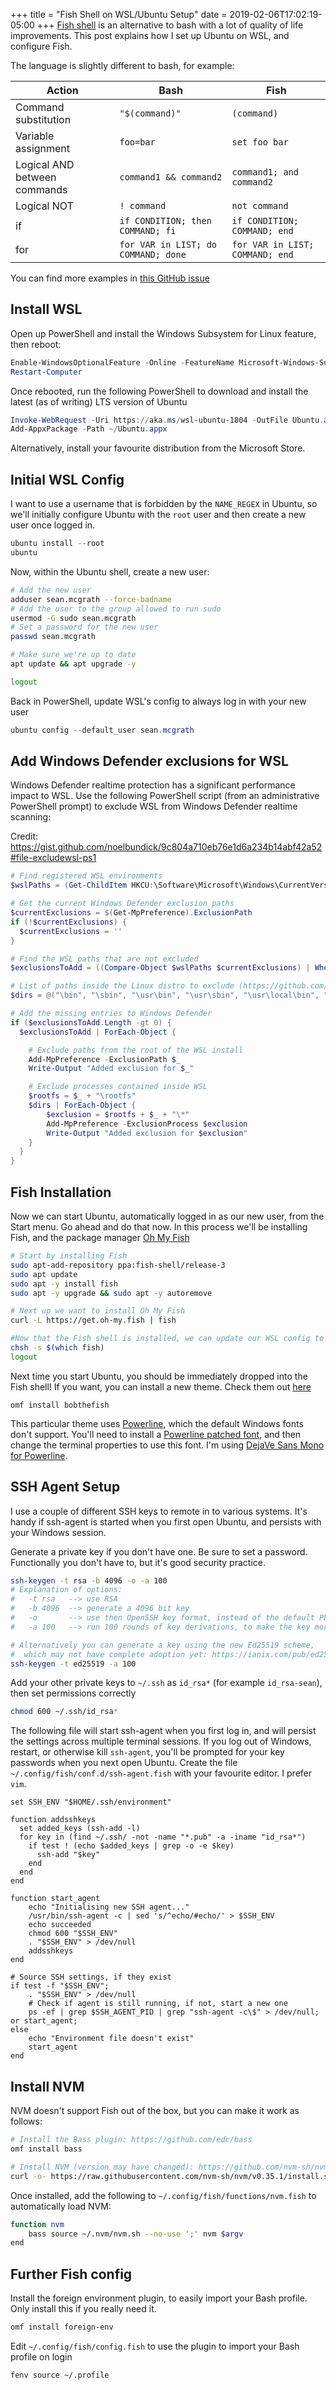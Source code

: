 +++
title = "Fish Shell on WSL/Ubuntu Setup"
date = 2019-02-06T17:02:19-05:00
+++
[Fish shell](https://fishshell.com/) is an alternative to bash with a lot of quality of life improvements.
This post explains how I set up Ubuntu on WSL, and configure Fish.
<!--more-->
The language is slightly different to bash, for example:

| Action                       | Bash                                | Fish                            |
|------------------------------|-------------------------------------|---------------------------------|
| Command substitution         | `"$(command)"`                      | `(command)`                     |
| Variable assignment          | `foo=bar`                           | `set foo bar`                   |
| Logical AND between commands | `command1 && command2`              | `command1; and command2`        |
| Logical NOT                  | `! command`                         | `not command`                   |
| if                           | `if CONDITION; then COMMAND; fi`    | `if CONDITION; COMMAND; end`    |
| for                          | `for VAR in LIST; do COMMAND; done` | `for VAR in LIST; COMMAND; end` |

You can find more examples in [this GitHub issue](https://github.com/fish-shell/fish-shell/issues/2382)

## Install WSL
Open up PowerShell and install the Windows Subsystem for Linux feature, then reboot:
```powershell
Enable-WindowsOptionalFeature -Online -FeatureName Microsoft-Windows-Subsystem-Linux
Restart-Computer
```

Once rebooted, run the following PowerShell to download and install the latest (as of writing) LTS version of Ubuntu
```powershell
Invoke-WebRequest -Uri https://aka.ms/wsl-ubuntu-1804 -OutFile Ubuntu.appx -UseBasicParsing
Add-AppxPackage -Path ~/Ubuntu.appx
```
Alternatively, install your favourite distribution from the Microsoft Store.

## Initial WSL Config
I want to use a username that is forbidden by the `NAME_REGEX` in Ubuntu, so we'll initially configure Ubuntu with the `root` user and then create a new user once logged in.
```powershell
ubuntu install --root
ubuntu
```
Now, within the Ubuntu shell, create a new user:
```bash
# Add the new user
adduser sean.mcgrath --force-badname
# Add the user to the group allowed to run sudo
usermod -G sudo sean.mcgrath
# Set a password for the new user
passwd sean.mcgrath

# Make sure we're up to date
apt update && apt upgrade -y

logout
```
Back in PowerShell, update WSL's config to always log in with your new user
```powershell
ubuntu config --default_user sean.mcgrath
```

## Add Windows Defender exclusions for WSL
Windows Defender realtime protection has a significant performance impact to WSL.
Use the following PowerShell script (from an administrative PowerShell prompt) to exclude WSL from Windows Defender realtime scanning:

Credit: https://gist.github.com/noelbundick/9c804a710eb76e1d6a234b14abf42a52#file-excludewsl-ps1
```powershell
# Find registered WSL environments
$wslPaths = (Get-ChildItem HKCU:\Software\Microsoft\Windows\CurrentVersion\Lxss | ForEach-Object { Get-ItemProperty $_.PSPath}).BasePath

# Get the current Windows Defender exclusion paths
$currentExclusions = $(Get-MpPreference).ExclusionPath
if (!$currentExclusions) {
  $currentExclusions = ''
}

# Find the WSL paths that are not excluded
$exclusionsToAdd = ((Compare-Object $wslPaths $currentExclusions) | Where-Object SideIndicator -eq "<=").InputObject

# List of paths inside the Linux distro to exclude (https://github.com/Microsoft/WSL/issues/1932#issuecomment-407855346)
$dirs = @("\bin", "\sbin", "\usr\bin", "\usr\sbin", "\usr\local\bin", "\usr\local\go\bin")

# Add the missing entries to Windows Defender
if ($exclusionsToAdd.Length -gt 0) {
  $exclusionsToAdd | ForEach-Object {

    # Exclude paths from the root of the WSL install
    Add-MpPreference -ExclusionPath $_
    Write-Output "Added exclusion for $_"

    # Exclude processes contained inside WSL
    $rootfs = $_ + "\rootfs"
    $dirs | ForEach-Object {
        $exclusion = $rootfs + $_ + "\*"
        Add-MpPreference -ExclusionProcess $exclusion
        Write-Output "Added exclusion for $exclusion"
    }
  }
}
```

## Fish Installation
Now we can start Ubuntu, automatically logged in as our new user, from the Start menu. Go ahead and do that now.
In this process we'll be installing Fish, and the package manager [Oh My Fish](https://github.com/oh-my-fish/oh-my-fish)
```bash
# Start by installing Fish
sudo apt-add-repository ppa:fish-shell/release-3
sudo apt update
sudo apt -y install fish
sudo apt -y upgrade && sudo apt -y autoremove

# Next up we want to install Oh My Fish
curl -L https://get.oh-my.fish | fish

#Now that the Fish shell is installed, we can update our WSL config to use Fish:
chsh -s $(which fish)
logout
```

Next time you start Ubuntu, you should be immediately dropped into the Fish shell!
If you want, you can install a new theme. Check them out [here](https://github.com/oh-my-fish/oh-my-fish/blob/master/docs/Themes.md)
```fish
omf install bobthefish
```

This particular theme uses [Powerline](https://github.com/powerline/powerline), which the default Windows fonts don't support.
You'll need to install a [Powerline patched font](https://github.com/powerline/fonts), and then change the terminal properties to use this font.
I'm using [DejaVe Sans Mono for Powerline](https://github.com/powerline/fonts/tree/master/DejaVuSansMono).

## SSH Agent Setup
I use a couple of different SSH keys to remote in to various systems. It's handy if ssh-agent is started when you first open Ubuntu, and persists with your Windows session.

Generate a private key if you don't have one. Be sure to set a password. Functionally you don't have to, but it's good security practice.
```bash
ssh-keygen -t rsa -b 4096 -o -a 100
# Explanation of options:
#   -t rsa   --> use RSA
#   -b 4096  --> generate a 4096 bit key
#   -o       --> use then OpenSSH key format, instead of the default PEM
#   -a 100   --> run 100 rounds of key derivations, to make the key more brute-force resistant

# Alternatively you can generate a key using the new Ed25519 scheme,
#  which may not have complete adoption yet: https://ianix.com/pub/ed25519-deployment.html
ssh-keygen -t ed25519 -a 100
```

Add your other private keys to `~/.ssh` as `id_rsa*` (for example `id_rsa-sean`), then set permissions correctly
```bash
chmod 600 ~/.ssh/id_rsa*
```

The following file will start ssh-agent when you first log in, and will persist the settings across multiple terminal sessions.
If you log out of Windows, restart, or otherwise kill `ssh-agent`, you'll be prompted for your key passwords when you next open Ubuntu.
Create the file `~/.config/fish/conf.d/ssh-agent.fish` with your favourite editor. I prefer `vim`.
```fish
set SSH_ENV "$HOME/.ssh/environment"

function addsshkeys
  set added_keys (ssh-add -l)
  for key in (find ~/.ssh/ -not -name "*.pub" -a -iname "id_rsa*")
    if test ! (echo $added_keys | grep -o -e $key)
      ssh-add "$key"
    end
  end
end

function start_agent
    echo "Initialising new SSH agent..."
    /usr/bin/ssh-agent -c | sed 's/^echo/#echo/' > $SSH_ENV
    echo succeeded
    chmod 600 "$SSH_ENV"
    . "$SSH_ENV" > /dev/null
    addsshkeys
end

# Source SSH settings, if they exist
if test -f "$SSH_ENV";
    . "$SSH_ENV" > /dev/null
    # Check if agent is still running, if not, start a new one
    ps -ef | grep $SSH_AGENT_PID | grep "ssh-agent -c\$" > /dev/null; or start_agent;
else
    echo "Environment file doesn't exist"
    start_agent
end
```

## Install NVM
NVM doesn't support Fish out of the box, but you can make it work as follows:
```bash
# Install the Bass plugin: https://github.com/edc/bass
omf install bass

# Install NVM (version may have changed): https://github.com/nvm-sh/nvm
curl -o- https://raw.githubusercontent.com/nvm-sh/nvm/v0.35.1/install.sh | bash
```
Once installed, add the following to `~/.config/fish/functions/nvm.fish` to automatically load NVM:
```bash
function nvm
    bass source ~/.nvm/nvm.sh --no-use ';' nvm $argv
end
```

## Further Fish config
Install the foreign environment plugin, to easily import your Bash profile. Only install this if you really need it.
```bash
omf install foreign-env
```
Edit `~/.config/fish/config.fish` to use the plugin to import your Bash profile on login
```bash
fenv source ~/.profile
```
